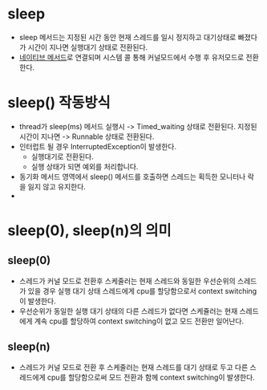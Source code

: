 # sleep
- sleep 메서드는 지정된 시간 동안 현재 스레드를 일시 정지하고 대기상태로 빠졌다가 시간이 지나면 실행대기 상태로 전환된다.
- [네이티브 메서드](https://www.ibm.com/docs/ko/i/7.3?topic=languages-native-methods-java-native-interface)로 연결되며 시스템 콜 통해 커널모드에서 수행 후 유저모드로 전환한다.

# sleep() 작동방식
- thread가 sleep(ms) 메서드 실행시 -> Timed_waiting 상태로 전환된다. 지정된 시간이 지나면 -> Runnable 상태로 전환된다.
- 인터럽트 될 경우 InterruptedException이 발생한다.
  - 실행대기로 전환된다.
  - 실행 상태가 되면 예외를 처리합니다.
- 동기화 메서드 영역에서 sleep() 메서드를 호출하면 스레드는 획득한 모니터나 락을 잃지 않고 유지한다.
- 

# sleep(0), sleep(n)의 의미
## sleep(0) 
- 스레드가 커널 모드로 전환후 스케줄러는 현재 스레드와 동일한 우선순위의 스레드가 있을 경우 실행 대기 상태 스레드에게 cpu를 할당함으로서 context switching이 발생한다.
- 우선순위가 동일한 실행 대기 상태의 다른 스레드가 없다면 스케쥴러는 현재 스레드에게 계속 cpu를 할당하여 context switching이 없고 모드 전환만 일어난다.

## sleep(n)
- 스레드가 커널 모드로 전환 후 스케줄러는 현재 스레드를 대기 상태로 두고 다른 스레드에게 cpu를 할당함으로써 모드 전환과 함께 context switching이 발생한다.


